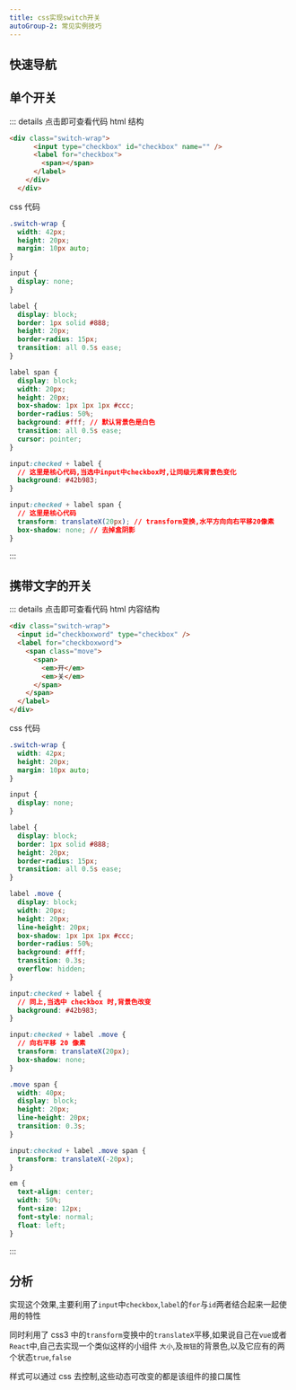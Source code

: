 ```yaml
---
title: css实现switch开关
autoGroup-2: 常见实例技巧
---
```


## 快速导航

<TOC />

## 单个开关

<switch-singleSwitch />

::: details 点击即可查看代码
html 结构

```html
<div class="switch-wrap">
      <input type="checkbox" id="checkbox" name="" />
      <label for="checkbox">
        <span></span>
      </label>
    </div>
  </div>
```

css 代码

```css
.switch-wrap {
  width: 42px;
  height: 20px;
  margin: 10px auto;
}

input {
  display: none;
}

label {
  display: block;
  border: 1px solid #888;
  height: 20px;
  border-radius: 15px;
  transition: all 0.5s ease;
}

label span {
  display: block;
  width: 20px;
  height: 20px;
  box-shadow: 1px 1px 1px #ccc;
  border-radius: 50%;
  background: #fff; // 默认背景色是白色
  transition: all 0.5s ease;
  cursor: pointer;
}

input:checked + label {
  // 这里是核心代码,当选中input中checkbox时,让同级元素背景色变化
  background: #42b983;
}

input:checked + label span {
  // 这里是核心代码
  transform: translateX(20px); // transform变换,水平方向向右平移20像素
  box-shadow: none; // 去掉盒阴影
}
```

:::

## 携带文字的开关

<switch-singSwitchWord />

::: details 点击即可查看代码
html 内容结构

```html
<div class="switch-wrap">
  <input id="checkboxword" type="checkbox" />
  <label for="checkboxword">
    <span class="move">
      <span>
        <em>开</em>
        <em>关</em>
      </span>
    </span>
  </label>
</div>
```

css 代码

```css
.switch-wrap {
  width: 42px;
  height: 20px;
  margin: 10px auto;
}

input {
  display: none;
}

label {
  display: block;
  border: 1px solid #888;
  height: 20px;
  border-radius: 15px;
  transition: all 0.5s ease;
}

label .move {
  display: block;
  width: 20px;
  height: 20px;
  line-height: 20px;
  box-shadow: 1px 1px 1px #ccc;
  border-radius: 50%;
  background: #fff;
  transition: 0.3s;
  overflow: hidden;
}

input:checked + label {
  // 同上,当选中 checkbox 时,背景色改变
  background: #42b983;
}

input:checked + label .move {
  // 向右平移 20 像素
  transform: translateX(20px);
  box-shadow: none;
}

.move span {
  width: 40px;
  display: block;
  height: 20px;
  line-height: 20px;
  transition: 0.3s;
}

input:checked + label .move span {
  transform: translateX(-20px);
}

em {
  text-align: center;
  width: 50%;
  font-size: 12px;
  font-style: normal;
  float: left;
}
```

:::

## 分析

实现这个效果,主要利用了`input`中`checkbox`,`label`的`for`与`id`两者结合起来一起使用的特性

同时利用了 css3 中的`transform`变换中的`translateX`平移,如果说自己在`vue`或者`React`中,自己去实现一个类似这样的小组件
`大小`,及`按钮`的背景色,以及它应有的两个状态`true`,`false`

样式可以通过 css 去控制,这些动态可改变的都是该组件的接口属性

<footer-FooterLink :isShareLink="false" :isDaShang="true" />
<footer-FeedBack />
